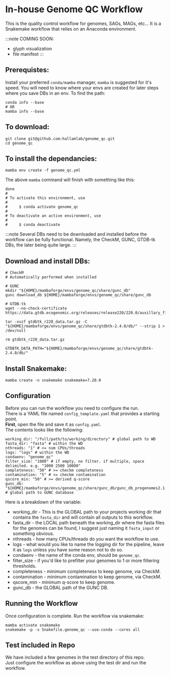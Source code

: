 # In-house Genome QC Workflow
This is the quality control workflow for genomes, SAGs, MAGs, etc...
It is a Snakemake workflow that relies on an Anaconda environment.

:::note
COMING SOON:
- glyph visualization
- file manifest
:::

## Prerequistes:
Install your preferred `conda/mamba` manager, `mamba` is suggested for it's speed.
You will need to know where your envs are created for later steps where you save DBs in an env.
To find the path:
```
conda info --base
# OR
mamba info --base
```

## To download:
```
git clone git@github.com:hallamlab/genome_qc.git
cd genome_qc
```

## To install the dependancies:
```
mamba env create -f genome_qc.yml
```

The above `mamba` command will finish with something like this:
```
done
#
# To activate this environment, use
#
#     $ conda activate genome_qc
#
# To deactivate an active environment, use
#
#     $ conda deactivate
```

:::note
Several DBs need to be downloaded and installed before the workflow can be fully functional.
Namely, the CheckM, GUNC, GTDB-tk DBs, the later being quite large.
:::

## Download and install DBs:
```
# CheckM
# Automatically performed when installed

# GUNC
mkdir "${HOME}/mambaforge/envs/genome_qc/share/gunc_db"
gunc download_db ${HOME}/mambaforge/envs/genome_qc/share/gunc_db

# GTDB-tk
wget --no-check-certificate https://data.gtdb.ecogenomic.org/releases/release220/220.0/auxillary_files/gtdbtk_package/full_package/gtdbtk_r220_data.tar.gz

tar -xvzf gtdbtk_r220_data.tar.gz -C "${HOME}/mambaforge/envs/genome_qc/share/gtdbtk-2.4.0/db/" --strip 1 > /dev/null

rm gtdbtk_r220_data.tar.gz

GTDBTK_DATA_PATH="${HOME}/mambaforge/envs/genome_qc/share/gtdbtk-2.4.0/db/"

```

## Install Snakemake:
```
mamba create -n snakemake snakemake=7.20.0
```

## Configuration
Before you can run the workflow you need to configure the run.  
There is a YAML file named `config_template.yaml` that provides a starting point.  
**First**, open the file and save it as `config.yaml`.  
The contents looks like the following:
```
working_dir: "/full/path/to/working/directory" # global path to WD
fasta_dir: "fasta" # within the WD
nthreads: "1" # <= num CPUs/threads
logs: "logs" # within the WD
condaenv: "genome_qc"
filter_size: "1000" # if empty, no filter. if multiple, space delimited. e.g. "1000 2500 10000"
completeness: "50" # >= checkm completeness
contamination: "5" # <= checkm contamination
qscore_min: "50" # >= derived q-score
gunc_db: "${HOME}/mambaforge/envs/genome_qc/share/gunc_db/gunc_db_progenomes2.1.dmnd" # global path to GUNC database
```

Here is a breakdown of the variable:
- working_dir - This is the GLOBAL path to your projects working dir that contains the `fasta_dir` and will contain all outputs to this workflow.
- fasta_dir - the LOCAL path beneath the working_dir where the fasta files for the genomes can be found, I suggest just naming it `fasta_input` or something obvious.
- nthreads - how many CPUs/threads do you want the workflow to use.
- logs - what would you like to name the logging dir for the pipeline, leave it as `logs` unless you have some reason not to do so.
- condaenv - the name of the conda env, should be `genome_qc`.
- filter_size - if you'd like to prefilter your genomes to 1 or more filtering thresholds.
- completeness - minimum completeness to keep genome, via CheckM.
- contamination - minimum contamination to keep genome, via CheckM.
- qscore_min - minimum q-score to keep genome.
- gunc_db - the GLOBAL path of the GUNC DB.

## Running the Workflow
Once configuration is complete. Run the workflow via snakemake:
```
mamba activate snakemake
snakemake -p -s Snakefile.genome_qc --use-conda --cores all
```

## Test included in Repo
We have included a few genomes in the test directory of this repo.  
Just configure the workflow as above using the test dir and run the workflow.
